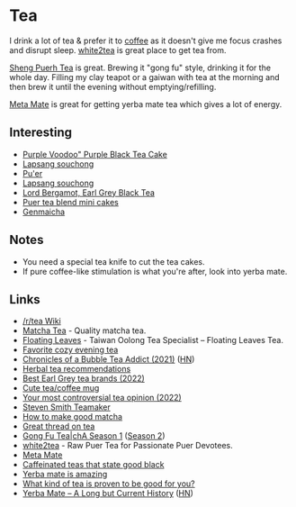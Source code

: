 # Tea

I drink a lot of tea & prefer it to [coffee](coffee.md) as it doesn't give me focus crashes and disrupt sleep. [white2tea](https://white2tea.com/) is great place to get tea from.

[Sheng Puerh Tea](https://www.thespruceeats.com/shou-vs-sheng-766448) is great. Brewing it "gong fu" style, drinking it for the whole day. Filling my clay teapot or a gaiwan with tea at the morning and then brew it until the evening without emptying/refilling.

[Meta Mate](https://metamate.cc/) is great for getting yerba mate tea which gives a lot of energy.

## Interesting

- [Purple Voodoo" Purple Black Tea Cake](https://yunnansourcing.com/products/purple-voodoo-purple-black-tea-cake-spring-2018)
- [Lapsang souchong](https://en.wikipedia.org/wiki/Lapsang_souchong)
- [Pu'er](https://en.wikipedia.org/wiki/Pu%27er_tea)
- [Lapsang souchong](https://www.teashop.com/black-tea-formosa-tarry-lapsang-souchong)
- [Lord Bergamot, Earl Grey Black Tea](https://www.smithtea.com/products/lord-bergamot)
- [Puer tea blend mini cakes](https://white2tea.com/products/2022-941-mini-longzhu-dragon-pearl-raw-puer)
- [Genmaicha](https://www.reddit.com/r/tea/comments/104y0he/genmaicha_tea_made_in_a_kyusu_teapot/)

## Notes

- You need a special tea knife to cut the tea cakes.
- If pure coffee-like stimulation is what you're after, look into yerba mate.

## Links

- [/r/tea Wiki](https://www.reddit.com/r/tea/wiki/index)
- [Matcha Tea](https://matcha.com/) - Quality matcha tea.
- [Floating Leaves](https://floatingleaves.com/) - Taiwan Oolong Tea Specialist – Floating Leaves Tea.
- [Favorite cozy evening tea](https://merveilles.town/@dualhammers/104827337713174479)
- [Chronicles of a Bubble Tea Addict (2021)](https://www.newyorker.com/culture/personal-history/chronicles-of-a-bubble-tea-addict) ([HN](https://news.ycombinator.com/item?id=25975428))
- [Herbal tea recommendations](https://twitter.com/cateliseh/status/1509400985940029443)
- [Best Earl Grey tea brands (2022)](https://www.reddit.com/r/tea/comments/ucm112/i_have_had_many_many_earl_greys_but_this_is_by/)
- [Cute tea/coffee mug](https://www.reddit.com/r/tea/comments/uz3z93/was_wondering_which_site_makes_the_genuine_mugs/)
- [Your most controversial tea opinion (2022)](https://www.reddit.com/r/tea/comments/vbpadk/your_most_controversial_tea_opinion/)
- [Steven Smith Teamaker](https://www.smithtea.com/)
- [How to make good matcha](https://twitter.com/Melt_Dem/status/1554131559233589248)
- [Great thread on tea](https://twitter.com/BaytAlFann/status/1581233915557457921)
- [Gong Fu Tea|chA Season 1](https://www.youtube.com/playlist?list=PLgnB2QJGjqNqTfmcP4X57GUuWyB4NSDLO) ([Season 2](https://www.youtube.com/playlist?list=PLgnB2QJGjqNrlOpA9acl_ZQPPQDBr5_e0))
- [white2tea](https://white2tea.com/) - Raw Puer Tea for Passionate Puer Devotees.
- [Meta Mate](https://metamate.cc/)
- [Caffeinated teas that state good black](https://www.reddit.com/r/tea/comments/yxt1fr/can_anyone_recommend_a_caffinated_tea_thats/)
- [Yerba mate is amazing](https://www.reddit.com/r/Nootropics/comments/yu19ze/yerba_mate_is_god_sent/)
- [What kind of tea is proven to be good for you?](https://www.reddit.com/r/nutrition/comments/z7miml/what_kind_of_tea_is_proven_to_be_good_for_you/)
- [Yerba Mate – A Long but Current History](https://www.ncbi.nlm.nih.gov/pmc/articles/PMC8622869/) ([HN](https://news.ycombinator.com/item?id=33967335))
